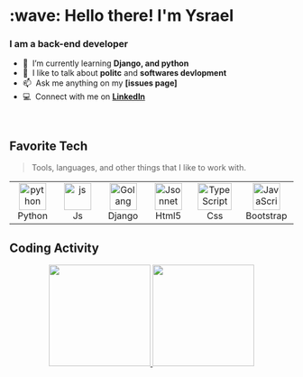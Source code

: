 
 
</div>
      <h1 align="left" id="macropower-title">:wave: Hello there! I'm Ysrael</h1>
<h3 align="left">I am a back-end developer</h3>

<p align="left">





- :seedling: &nbsp;I’m currently learning **Django, and python**
- :speech_balloon: &nbsp;I like to talk about **politc** and **softwares devlopment**
- :mailbox: &nbsp;Ask me anything on my **[issues page]**
- :computer: &nbsp;Connect with me on **[LinkedIn]**

<br>

<h2 align="left" id="macropower-tech">Favorite Tech</h2>

> Tools, languages, and other things that I like to work with.

<table>
  <tr>
    <td align="center" width="96">
      <a href="#macropower-tech">
        <img src="https://img.shields.io/badge/Python-3776AB?style=for-the-badge&logo=python&logoColor=white" width="48" height="48" alt="python" />
      </a>
      <br>Python
    </td>
    <td align="center" width="96">
      <a href="#macropower-tech">
        <img src="https://img.shields.io/badge/JavaScript-F7DF1E?style=for-the-badge&logo=javascript&logoColor=black" width="48" height="48" alt="js" />
      </a>
      <br>Js
    </td>
    <td align="center" width="96">
      <a href="#macropower-tech">
        <img src="https://img.shields.io/badge/Django-092E20?style=for-the-badge&logo=django&logoColor=white" width="48" height="48" alt="Golang" />
      </a>
      <br>Django
    </td>
    <td align="center" width="96">
      <a href="#macropower-tech">
        <img src="https://img.shields.io/badge/HTML5-E34F26?style=for-the-badge&logo=html5&logoColor=white" width="48" height="48" alt="Jsonnet" />
      </a>
      <br>Html5
    </td>
    <td align="center" width="96">
      <a href="#macropower-tech">
        <img src="https://img.shields.io/badge/CSS3-1572B6?style=for-the-badge&logo=css3&logoColor=white" width="60" height="48" alt="TypeScript" />
      </a>
      <br>Css
    </td>
    <td align="center" width="96">
      <a href="#macropower-tech">
        <img src="https://img.shields.io/badge/Bootstrap-563D7C?style=for-the-badge&logo=bootstrap&logoColor=white" width="48" height="48" alt="JavaScript" />
      </a>
      <br>Bootstrap
   
  </tr>
</table>

<h2 align="left">Coding Activity</h2>

 <div align="center">
  <a href="https://github.com/ysrael12">
  <img height="180em" src="https://github-readme-stats.vercel.app/api?username=ysrael12&show_icons=true&theme=react&include_all_commits=true&count_private=true"/>
  <img height="180em" src="https://github-readme-stats.vercel.app/api/top-langs/?username=ysrael12&layout=compact&langs_count=7&theme=react"/>
</div>

<!-- links -->

[linkedin]:https://www.linkedin.com/in/ysrael-sacrati/ "Ysrael LinkedIn"

